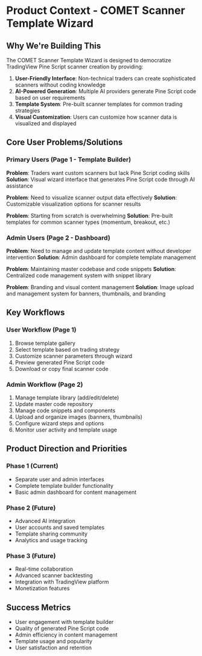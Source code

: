 # Product Context - COMET Scanner Template Wizard

## Why We're Building This

The COMET Scanner Template Wizard is designed to democratize TradingView Pine Script scanner creation by providing:

1. **User-Friendly Interface**: Non-technical traders can create sophisticated scanners without coding knowledge
2. **AI-Powered Generation**: Multiple AI providers generate Pine Script code based on user requirements
3. **Template System**: Pre-built scanner templates for common trading strategies
4. **Visual Customization**: Users can customize how scanner data is visualized and displayed

## Core User Problems/Solutions

### Primary Users (Page 1 - Template Builder)
**Problem**: Traders want custom scanners but lack Pine Script coding skills
**Solution**: Visual wizard interface that generates Pine Script code through AI assistance

**Problem**: Need to visualize scanner output data effectively
**Solution**: Customizable visualization options for scanner results

**Problem**: Starting from scratch is overwhelming
**Solution**: Pre-built templates for common scanner types (momentum, breakout, etc.)

### Admin Users (Page 2 - Dashboard)
**Problem**: Need to manage and update template content without developer intervention
**Solution**: Admin dashboard for complete template management

**Problem**: Maintaining master codebase and code snippets
**Solution**: Centralized code management system with snippet library

**Problem**: Branding and visual content management
**Solution**: Image upload and management system for banners, thumbnails, and branding

## Key Workflows

### User Workflow (Page 1)
1. Browse template gallery
2. Select template based on trading strategy
3. Customize scanner parameters through wizard
4. Preview generated Pine Script code
5. Download or copy final scanner code

### Admin Workflow (Page 2)
1. Manage template library (add/edit/delete)
2. Update master code repository
3. Manage code snippets and components
4. Upload and organize images (banners, thumbnails)
5. Configure wizard steps and options
6. Monitor user activity and template usage

## Product Direction and Priorities

### Phase 1 (Current)
- Separate user and admin interfaces
- Complete template builder functionality
- Basic admin dashboard for content management

### Phase 2 (Future)
- Advanced AI integration
- User accounts and saved templates
- Template sharing community
- Analytics and usage tracking

### Phase 3 (Future)
- Real-time collaboration
- Advanced scanner backtesting
- Integration with TradingView platform
- Monetization features

## Success Metrics
- User engagement with template builder
- Quality of generated Pine Script code
- Admin efficiency in content management
- Template usage and popularity
- User satisfaction and retention